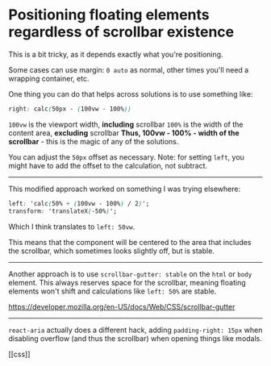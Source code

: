 # Positioning floating elements regardless of scrollbar existence

This is a bit tricky, as it depends exactly what you're positioning.

Some cases can use margin: `0 auto` as normal, other times you'll need a wrapping container, etc.

One thing you can do that helps across solutions is to use something like:
```css
right: calc(50px - (100vw - 100%))
```

`100vw` is the viewport width, **including** scrollbar
`100%` is the width of the content area, **excluding** scrollbar
**Thus, 100vw - 100% - width of the scrollbar** - this is the magic of any of the solutions.

You can adjust the `50px` offset as necessary.
Note: for setting `left`, you might have to add the offset to the calculation, not subtract.

---

This modified approach worked on something I was trying elsewhere:
```css
left: 'calc(50% + (100vw - 100%) / 2)';
transform: 'translateX(-50%)';
```
Which I think translates to `left: 50vw`.

This means that the component will be centered to the area that includes the scrollbar, which sometimes looks slightly off, but is stable.

---

Another approach is to use `scrollbar-gutter: stable` on the `html` or `body` element. This always reserves space for the scrollbar, meaning floating elements won't shift and calculations like `left: 50%` are stable.

https://developer.mozilla.org/en-US/docs/Web/CSS/scrollbar-gutter

---

`react-aria` actually does a different hack, adding `padding-right: 15px` when disabling overflow (and thus the scrollbar) when opening things like modals.

[[css]]